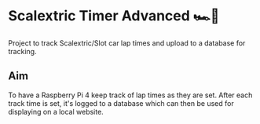 # Scalextric Timer Advanced 🏎🏁
Project to track Scalextric/Slot car lap times and upload to a database for tracking.

## Aim
To have a Raspberry Pi 4 keep track of lap times as they are set.
After each track time is set, it's logged to a database which can then be used for displaying on a local website.